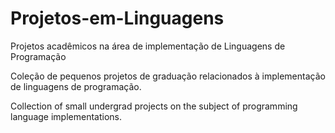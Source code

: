 # Projetos-em-Linguagens
Projetos acadêmicos na área de implementação de Linguagens de Programação

Coleção de pequenos projetos de graduação relacionados à implementação de linguagens de programação.

Collection of small undergrad projects on the subject of programming language implementations.

